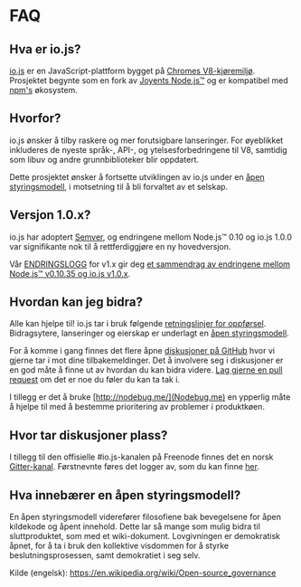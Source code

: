 # FAQ

<a id="hva-er-iojs"></a>

## Hva er io.js?

[io.js](https://iojs.org/) er en JavaScript-plattform bygget på [Chromes
V8-kjøremiljø](http://code.google.com/p/v8/). Prosjektet begynte som en fork av
[Joyents Node.js™](https://nodejs.org/) og er kompatibel med
[npm's](https://www.npmjs.com/) økosystem.

## Hvorfor?

io.js ønsker å tilby raskere og mer forutsigbare lanseringer. For øyeblikket
inkluderes de nyeste språk-, API-, og ytelsesforbedringene til V8, samtidig som
libuv og andre grunnbiblioteker blir oppdatert.

Dette prosjektet ønsker å fortsette utviklingen av io.js under en [åpen
styringsmodell](https://github.com/iojs/io.js/blob/v1.x/GOVERNANCE.md#readme),
i motsetning til å bli forvaltet av et selskap.

<a id="versjonering"></a>

## Versjon 1.0.x?

io.js har adoptert [Semver](http://semver.org/), og endringene mellom Node.js™
0.10 og io.js 1.0.0 var signifikante nok til å rettferdiggjøre en ny
hovedversjon.

Vår [ENDRINGSLOGG](https://github.com/iojs/io.js/blob/v1.x/CHANGELOG.md) for
v1.x gir deg [et sammendrag av endringene mellom Node.js™ v0.10.35 og io.js
v1.0.x](https://github.com/iojs/io.js/blob/v1.x/CHANGELOG.md#summary-of-changes-from-nodejs-v01035-to-iojs-v100).

<a id="hvordan-kan-jeg-bidra"></a>

## Hvordan kan jeg bidra?

Alle kan hjelpe til! io.js tar i bruk følgende [retningslinjer for
oppførsel](https://github.com/iojs/io.js/blob/v1.x/CONTRIBUTING.md#code-of-conduct).
Bidragsytere, lanseringer og eierskap er underlagt en [åpen
styringsmodell](https://github.com/iojs/io.js/blob/v1.x/GOVERNANCE.md#readme).

For å komme i gang finnes det flere åpne [diskusjoner på
GitHub](https://github.com/iojs/io.js/issues) hvor vi gjerne tar i mot dine
tilbakemeldinger. Det å involvere seg i diskusjoner er en god måte å finne ut
av hvordan du kan bidra videre. [Lag gjerne en pull
request](https://github.com/iojs/io.js/blob/v1.x/CONTRIBUTING.md#code-contributions)
om det er noe du føler du kan ta tak i.

I tillegg er det å bruke [http://nodebug.me/](Nodebug.me) en ypperlig måte å
hjelpe til med å bestemme prioritering av problemer i produktkøen.

<a id="hvor-tar-diskusjoner-plass"></a>

## Hvor tar diskusjoner plass?

I tillegg til den offisielle #io.js-kanalen på Freenode finnes det en norsk
[Gitter-kanal](https://gitter.im/iojs/iojs-no). Førstnevnte føres det logger av,
som du kan finne [her](http://logs.libuv.org/io.js/latest).

<a id="hva-er-en-aapen-styringsmodell"></a>

## Hva innebærer en åpen styringsmodell?

En åpen styringsmodell viderefører filosofiene bak bevegelsene for åpen
kildekode og åpent innehold. Dette lar så mange som mulig bidra til
sluttproduktet, som med et wiki-dokument. Lovgivningen er demokratisk åpnet, for
å ta i bruk den kollektive visdommen for å styrke beslutningsprosessen, samt
demokratiet i seg selv.

Kilde (engelsk): https://en.wikipedia.org/wiki/Open-source_governance

